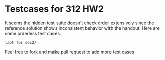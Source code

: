 # Testcases for 312 HW2

It seems the hidden test suite doesn't check order extensively since the
reference solution shows inconsistent behavior with the handout. Here are some
orderless test cases.

    labt for sec2/

Feel free to fork and make pull request to add more test cases
